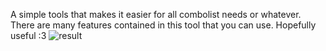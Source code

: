 A simple tools that makes it easier for all combolist needs or whatever. There are many features contained in this tool that you can use. Hopefully useful :3
![result](https://github.com/permenkojek/combo-tools/assets/148575923/19c8ff3e-cd96-4dea-b085-25ac5456e2c9)
